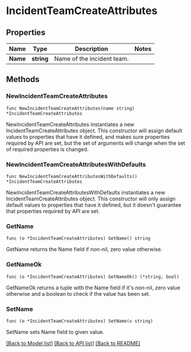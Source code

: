 # IncidentTeamCreateAttributes

## Properties

Name | Type | Description | Notes
---- | ---- | ----------- | ------
**Name** | **string** | Name of the incident team. | 

## Methods

### NewIncidentTeamCreateAttributes

`func NewIncidentTeamCreateAttributes(name string) *IncidentTeamCreateAttributes`

NewIncidentTeamCreateAttributes instantiates a new IncidentTeamCreateAttributes object.
This constructor will assign default values to properties that have it defined,
and makes sure properties required by API are set, but the set of arguments
will change when the set of required properties is changed.

### NewIncidentTeamCreateAttributesWithDefaults

`func NewIncidentTeamCreateAttributesWithDefaults() *IncidentTeamCreateAttributes`

NewIncidentTeamCreateAttributesWithDefaults instantiates a new IncidentTeamCreateAttributes object.
This constructor will only assign default values to properties that have it defined,
but it doesn't guarantee that properties required by API are set.

### GetName

`func (o *IncidentTeamCreateAttributes) GetName() string`

GetName returns the Name field if non-nil, zero value otherwise.

### GetNameOk

`func (o *IncidentTeamCreateAttributes) GetNameOk() (*string, bool)`

GetNameOk returns a tuple with the Name field if it's non-nil, zero value otherwise
and a boolean to check if the value has been set.

### SetName

`func (o *IncidentTeamCreateAttributes) SetName(v string)`

SetName sets Name field to given value.



[[Back to Model list]](../README.md#documentation-for-models) [[Back to API list]](../README.md#documentation-for-api-endpoints) [[Back to README]](../README.md)


